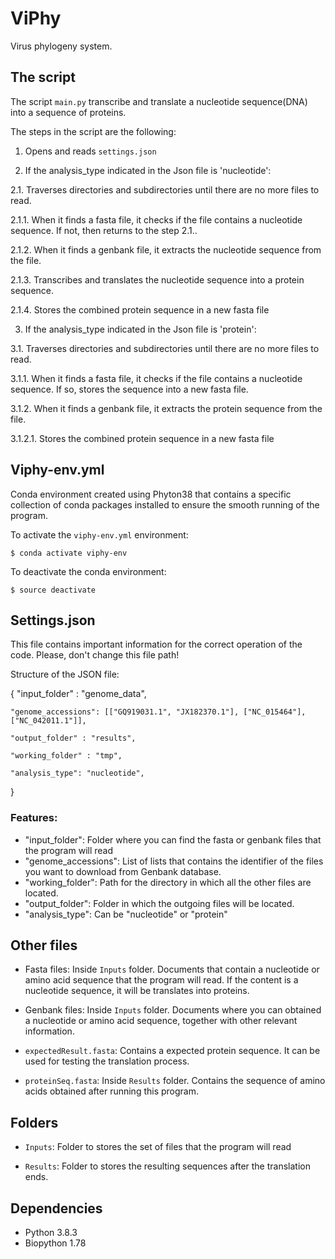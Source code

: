# ViPhy
Virus phylogeny system.


## The script
The script ``main.py`` transcribe and translate a nucleotide sequence(DNA) into a sequence of proteins.

The steps in the script are the following:

1. Opens and reads ``settings.json``

2. If the analysis_type indicated in the Json file is 'nucleotide':

2.1. Traverses directories and subdirectories until there are no more files to read.

2.1.1. When it finds a fasta file, it checks if the file contains a nucleotide sequence. If not, then returns to the step 2.1.. 

2.1.2. When it finds a genbank file, it extracts the nucleotide sequence from the file. 

2.1.3. Transcribes and translates the nucleotide sequence into a protein sequence.

2.1.4. Stores the combined protein sequence in a new fasta file

3. If the analysis_type indicated in the Json file is 'protein':

3.1. Traverses directories and subdirectories until there are no more files to read.

3.1.1. When it finds a fasta file, it checks if the file contains a nucleotide sequence. If so, stores the sequence into a new fasta file. 

3.1.2. When it finds a genbank file, it extracts the protein sequence from the file. 

3.1.2.1. Stores the combined protein sequence in a new fasta file


## Viphy-env.yml

Conda environment created using Phyton38 that contains a specific collection of conda packages installed to ensure the smooth running of the program.

To activate the `viphy-env.yml` environment:

	$ conda activate viphy-env

To deactivate the conda environment:

	$ source deactivate


## Settings.json

This file contains important information for the correct operation of the code. Please, don't change this file path!

Structure of the JSON file:


{
	"input_folder" : "genome_data",

	"genome_accessions": [["GQ919031.1", "JX182370.1"], ["NC_015464"], ["NC_042011.1"]],

	"output_folder" : "results",

	"working_folder" : "tmp",

	"analysis_type": "nucleotide",
}



### Features: 

- "input_folder": Folder where you can find the fasta or genbank files that the program will read
- "genome_accessions": List of lists that contains the identifier of the files you want to download from Genbank database. 
- "working_folder": Path for the directory in which all the other files are located.
- "output_folder": Folder in which the outgoing files will be located.
- "analysis_type": Can be "nucleotide" or "protein"


## Other files

- Fasta files: Inside `Inputs` folder. Documents that contain a nucleotide or amino acid sequence that the program will read. If the content is a nucleotide sequence, it will be translates into proteins.

- Genbank files: Inside `Inputs` folder. Documents where you can obtained a nucleotide or amino acid sequence, together with other relevant information. 

- ``expectedResult.fasta``: Contains a expected protein sequence. It can be used for testing the translation process. 

- ``proteinSeq.fasta``: Inside `Results` folder. Contains the sequence of amino acids obtained after running this program.


## Folders

- ``Inputs``: Folder to stores the set of files that the program will read 

- ``Results``: Folder to stores the resulting sequences after the translation ends. 


## Dependencies

- Python 3.8.3
- Biopython 1.78
